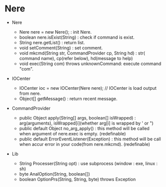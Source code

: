 # Nere 
- Nere
  - Nere nere = new Nere(); : init Nere.
  - boolean nere.isExist(String) : check if command is exist.
  - String nere.getList() : return list.
  - void setComment(String) : set comment.
  - void mkcmd(String str, CommandProvider cp, String hd) : str( command name), cp(refer below), hd(message to help)
  - void exec(String com) throws unknownCommand: execute command "com".

 - IOCenter
   - IOCenter ioc = new IOCenter(Nere nere); // IOCenter is load output from nere.
   - Object[] getMessage() : return recent message.
 
  - CommandProvider
    - public Object apply(String[] args, boolean[] isWrapped) : arg(arguments), isWrapped[i](whether arg[i] is wrapped by ' or ")
    - public default Object no_arg_apply() : this method will be called when argument of nere.exec is empty. (redefinable)
    - public default ErrorEventListener(Exception) : this method will be call when accur error in your code(from nere.mkcmd). (redefinable)
    
  - Lib
    - String Processer(String opt) : use subprocess (window : exe, linux : sh)
    - byte AnalOption(String, boolean[])
    - boolean OptionPrs(String, String, byte) throws Exception
